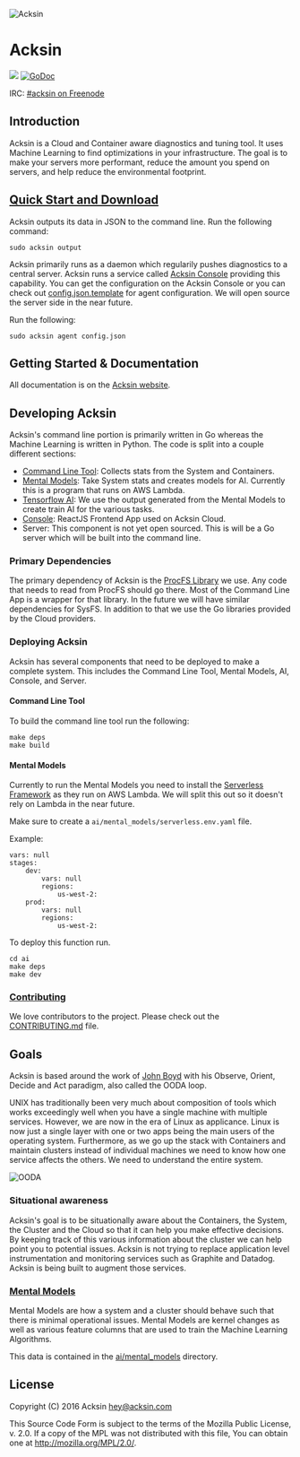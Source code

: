![Acksin](https://www.acksin.com/imgs/logos/spider-788ea680.png)

# Acksin

<a href="https://travis-ci.org/acksin/acksin"><img src="https://travis-ci.org/acksin/acksin.svg?branch=master" /></a>
<a href="https://godoc.org/github.com/acksin/acksin"><img src="https://godoc.org/github.com/acksin/acksin?status.svg" alt="GoDoc"></a>

IRC: [#acksin on Freenode](https://www.acksin.com/irc)

## Introduction

Acksin is a Cloud and Container aware diagnostics and tuning
tool. It uses Machine Learning to find optimizations in your
infrastructure. The goal is to make your servers more performant,
reduce the amount you spend on servers, and help reduce the
environmental footprint.

## [Quick Start and Download](https://www.acksin.com/acksin)

Acksin outputs its data in JSON to the command line. Run the
following command:

    sudo acksin output

Acksin primarily runs as a daemon which regularily pushes diagnostics
to a central server. Acksin runs a service called
[Acksin Console](https://www.acksin.com/console/login?redirectTo=https://www.acksin.com/console/)
providing this capability. You can get the configuration on the Acksin
Console or you can check out
[config.json.template](config.json.template) for agent
configuration. We will open source the server side in the near future.

Run the following:

    sudo acksin agent config.json

## Getting Started & Documentation

All documentation is on the [Acksin website](https://www.acksin.com/).

## Developing Acksin

Acksin's command line portion is primarily written in Go whereas the
Machine Learning is written in Python. The code is split into a
couple different sections:

 - [Command Line Tool](stats): Collects stats from the System and
   Containers.
 - [Mental Models](ai/mental_models): Take System stats and creates
   models for AI. Currently this is a program that runs on AWS Lambda.
 - [Tensorflow AI](ai/tensorflow): We use the output generated from
   the Mental Models to create train AI for the various tasks.
 - [Console](console/js): ReactJS Frontend App used on Acksin Cloud.
 - Server: This component is not yet open sourced. This is will be a
   Go server which will be built into the command line.

### Primary Dependencies

The primary dependency of Acksin is the
[ProcFS Library](https://github.com/acksin/procfs) we use.  Any code
that needs to read from ProcFS should go there. Most of the Command
Line App is a wrapper for that library. In the future we will have
similar dependencies for SysFS. In addition to that we use the Go
libraries provided by the Cloud providers.

### Deploying Acksin

Acksin has several components that need to be deployed to make a
complete system. This includes the Command Line Tool, Mental Models,
AI, Console, and Server.

#### Command Line Tool

To build the command line tool run the following:

```
make deps
make build
```

#### Mental Models

Currently to run the Mental Models you need to install the
[Serverless Framework](https://www.serverless.com) as they run on AWS
Lambda. We will split this out so it doesn't rely on Lambda in the
near future.

Make sure to create a `ai/mental_models/serverless.env.yaml` file.

Example:
```
vars: null
stages:
    dev:
        vars: null
        regions:
            us-west-2:
    prod:
        vars: null
        regions:
            us-west-2:
```

To deploy this function run.

```
cd ai
make deps
make dev
```


### [Contributing](CONTRIBUTING.md)

We love contributors to the project. Please check out the
[CONTRIBUTING.md](CONTRIBUTING.md) file.

## Goals

Acksin is based around the work of
[John Boyd](https://en.wikipedia.org/wiki/John_Boyd_(military_strategist))
with his Observe, Orient, Decide and Act paradigm, also called
the OODA loop.

UNIX has traditionally been very much about composition of tools which
works exceedingly well when you have a single machine with multiple
services. However, we are now in the era of Linux as applicance. Linux
is now just a single layer with one or two apps being the main users
of the operating system. Furthermore, as we go up the stack with
Containers and maintain clusters instead of individual machines we
need to know how one service affects the others. We need to understand
the entire system.

![OODA](https://assets.acksin.com/images/acksin_ooda.png)

### Situational awareness

Acksin's goal is to be situationally aware about the Containers, the
System, the Cluster and the Cloud so that it can help you make
effective decisions. By keeping track of this various information
about the cluster we can help point you to potential issues. Acksin
is not trying to replace application level instrumentation and
monitoring services such as Graphite and Datadog. Acksin is being
built to augment those services.

### [Mental Models](https://github.com/acksin/acksin/wiki/Mental-Models)

Mental Models are how a system and a cluster should behave such that
there is minimal operational issues. Mental Models are kernel changes
as well as various feature columns that are used to train the Machine
Learning Algorithms.

This data is contained in the [ai/mental_models](ai/mental_models) directory.

## License

Copyright (C) 2016 Acksin <hey@acksin.com>

This Source Code Form is subject to the terms of the Mozilla Public
License, v. 2.0. If a copy of the MPL was not distributed with this
file, You can obtain one at <http://mozilla.org/MPL/2.0/>.
